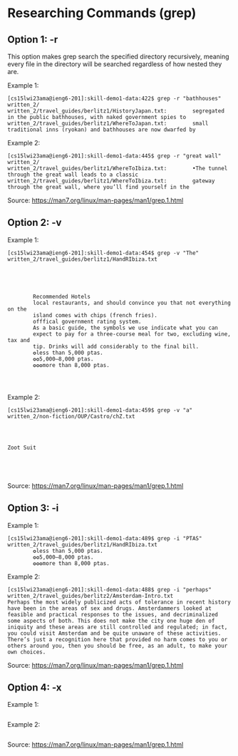 # Researching Commands (grep)  
## Option 1: -r  
  
This option makes grep search the specified directory recursively, meaning every file in the directory will be searched regardless of how nested they are.  
  
Example 1:   
```
[cs15lwi23ama@ieng6-201]:skill-demo1-data:422$ grep -r "bathhouses" written_2/
written_2/travel_guides/berlitz1/HistoryJapan.txt:        segregated in the public bathhouses, with naked government spies to
written_2/travel_guides/berlitz1/WhereToJapan.txt:        small traditional inns (ryokan) and bathhouses are now dwarfed by
```

Example 2:  
```
[cs15lwi23ama@ieng6-201]:skill-demo1-data:445$ grep -r "great wall" written_2/
written_2/travel_guides/berlitz1/WhereToIbiza.txt:        •The tunnel through the great wall leads to a classic
written_2/travel_guides/berlitz1/WhereToIbiza.txt:        gateway through the great wall, where you’ll find yourself in the
```  

Source: https://man7.org/linux/man-pages/man1/grep.1.html    
  
## Option 2: -v  
  
Example 1:   
```
[cs15lwi23ama@ieng6-201]:skill-demo1-data:454$ grep -v "The" written_2/travel_guides/berlitz1/HandRIbiza.txt





        Recommended Hotels
        local restaurants, and should convince you that not everything on the
        island comes with chips (french fries).
        offfical government rating system.
        As a basic guide, the symbols we use indicate what you can
        expect to pay for a three-course meal for two, excluding wine, tax and
        tip. Drinks will add considerably to the final bill.
        ✪less than 5,000 ptas.
        ✪✪5,000–8,000 ptas.
        ✪✪✪more than 8,000 ptas.




```

  
Example 2:   
```
[cs15lwi23ama@ieng6-201]:skill-demo1-data:459$ grep -v "a" written_2/non-fiction/OUP/Castro/chZ.txt




Zoot Suit





```

  
Source: https://man7.org/linux/man-pages/man1/grep.1.html  

## Option 3: -i  
  
Example 1:   
```
[cs15lwi23ama@ieng6-201]:skill-demo1-data:489$ grep -i "PTAS" written_2/travel_guides/berlitz1/HandRIbiza.txt
        ✪less than 5,000 ptas.
        ✪✪5,000–8,000 ptas.
        ✪✪✪more than 8,000 ptas.

```
  
Example 2:   
```
[cs15lwi23ama@ieng6-201]:skill-demo1-data:488$ grep -i "perhaps" written_2/travel_guides/berlitz2/Amsterdam-Intro.txt
Perhaps the most widely publicized acts of tolerance in recent history have been in the areas of sex and drugs. Amsterdammers looked at feasible and practical responses to the issues, and decriminalized some aspects of both. This does not make the city one huge den of iniquity and these areas are still controlled and regulated; in fact, you could visit Amsterdam and be quite unaware of these activities. There’s just a recognition here that provided no harm comes to you or others around you, then you should be free, as an adult, to make your own choices.

```

  
Source: https://man7.org/linux/man-pages/man1/grep.1.html  
  
## Option 4: -x  
  
Example 1:   
```

```
  
Example 2:   
```

```

  
Source: https://man7.org/linux/man-pages/man1/grep.1.html  
